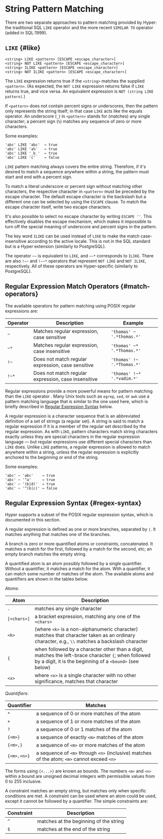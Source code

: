 # String Pattern Matching

There are two separate approaches to pattern matching provided by Hyper:
the traditional SQL `LIKE` operator and the more recent `SIMILAR TO`
operator (added in SQL:1999).

## `LIKE` {#like}

```sql_template
<string> LIKE <pattern> [ESCAPE <escape_character>]
<string> NOT LIKE <pattern> [ESCAPE <escape_character>]
<string> ILIKE <pattern> [ESCAPE <escape_character>]
<string> NOT ILIKE <pattern> [ESCAPE <escape_character>]
```

The `LIKE` expression returns true if the `<string>` matches the
supplied `<pattern>`. (As expected, the `NOT LIKE` expression returns
false if `LIKE` returns true, and vice versa. An equivalent expression
is `NOT (string LIKE pattern)`.)

If `<pattern>` does not contain percent signs or underscores, then the
pattern only represents the string itself; in that case `LIKE` acts like
the equals operator. An underscore (`_`) in `<pattern>` stands for
(matches) any single character; a percent sign (`%`) matches any
sequence of zero or more characters.

Some examples:

    'abc' LIKE 'abc'  → true
    'abc' LIKE 'a%'   → true
    'abc' LIKE '_b_'  → true
    'abc' LIKE 'c'    → false

`LIKE` pattern matching always covers the entire string. Therefore, if
it's desired to match a sequence anywhere within a string, the pattern
must start and end with a percent sign.

To match a literal underscore or percent sign without matching other
characters, the respective character in `<pattern>` must be preceded by
the escape character. The default escape character is the backslash but
a different one can be selected by using the `ESCAPE` clause. To match
the escape character itself, write two escape characters.

It's also possible to select no escape character by writing
`ESCAPE ''`. This effectively disables the escape mechanism, which makes
it impossible to turn off the special meaning of underscore and percent
signs in the pattern.

The key word `ILIKE` can be used instead of `LIKE` to make the match
case-insensitive according to the active locale. This is not in the SQL
standard but is a Hyper extension (similarly to PostgreSQL).

The operator `~~` is equivalent to `LIKE`, and `~~*` corresponds to
`ILIKE`. There are also `!~~` and `!~~*` operators that represent
`NOT LIKE` and `NOT ILIKE`, respectively. All of these operators are
Hyper-specific (similarly to PostgreSQL).

## Regular Expression Match Operators {#match-operators}

The available operators for pattern matching using POSIX regular expressions are:

Operator  |Description                                          |Example
----------|-----------------------------------------------------|----------------------------
`~`       |Matches regular expression, case sensitive           |`'thomas' ~ '.*thomas.*'`
`~*`      |Matches regular expression, case insensitive         |`'thomas' ~* '.*Thomas.*'`
`!~`      |Does not match regular expression, case sensitive    |`'thomas' !~ '.*Thomas.*'`
`!~*`     |Does not match regular expression, case insensitive  |`'thomas' !~* '.*vadim.*'`

Regular expressions provide a more powerful means for pattern matching
than the `LIKE` operator . Many Unix tools such as `egrep`, `sed`, or
`awk` use a pattern matching language that is similar to the one used
here, which is briefly described in [Regular Expression
Syntax](#regex-syntax) below.

A regular expression is a character sequence that is an abbreviated
definition of a set of strings (a regular set). A string is said to
match a regular expression if it is a member of the regular set
described by the regular expression. As with `LIKE`, pattern characters
match string characters exactly unless they are special characters in
the regular expression language — but regular expressions use
different special characters than `LIKE` does. Unlike `LIKE` patterns, a
regular expression is allowed to match anywhere within a string, unless
the regular expression is explicitly anchored to the beginning or end of
the string.

Some examples:

    'abc' ~ 'abc'    → true
    'abc' ~ '^a'     → true
    'abc' ~ '(b|d)'  → true
    'abc' ~ '^(b|c)' → false

## Regular Expression Syntax {#regex-syntax}

Hyper supports a subset of the POSIX regular expression syntax, which is
documented in this section.

A regular expression is defined as one or more branches, separated by
`|`. It matches anything that matches one of the branches.

A branch is zero or more quantified atoms or constraints, concatenated.
It matches a match for the first, followed by a match for the second,
etc; an empty branch matches the empty string.

A quantified atom is an atom possibly followed by a single quantifier.
Without a quantifier, it matches a match for the atom. With a
quantifier, it can match some number of matches of the atom. 
The available atoms and quantifiers are shown in the tables below.

*Atoms*:

Atom        |Description
------------|-----------
`.`         |matches any single character
`[<chars>]` |a bracket expression, matching any one of the `<chars>`
`<k>`       |(where `<k>` is a non-alphanumeric character) matches that character taken as an ordinary character, e.g., `\\` matches a backslash character
`{`         |when followed by a character other than a digit, matches the left-brace character `{`; when followed by a digit, it is the beginning of a `<bound>` (see below)
`<x>`       |where `<x>` is a single character with no other significance, matches that character

*Quantifiers*:

Quantifier     |Matches
---------------|----------------------------------------------------------------------------------------------
`*`            |a sequence of 0 or more matches of the atom
`+`            |a sequence of 1 or more matches of the atom
`?`            |a sequence of 0 or 1 matches of the atom
`{<m>}`        |a sequence of exactly `<m>` matches of the atom
`{<m>,}`       |a sequence of `<m>` or more matches of the atom
`{<m>,<n>}`    |a sequence of `<m>` through <code>&#60;n&#62;</code> (inclusive) matches of the atom; `<m>` cannot exceed <code>&#60;n&#62;</code>

The forms using `{<...>}` are known as bounds. The numbers `<m>`
and `<n>` within a bound are unsigned decimal integers with permissible
values from 0 to 255 inclusive.

A constraint matches an empty string, but matches only when specific
conditions are met. A constraint can be used where an atom could be
used, except it cannot be followed by a quantifier. The simple
constraints are:

Constraint  |Description
------------|----------------------------------------
`^`         |matches at the beginning of the string
`$`         |matches at the end of the string